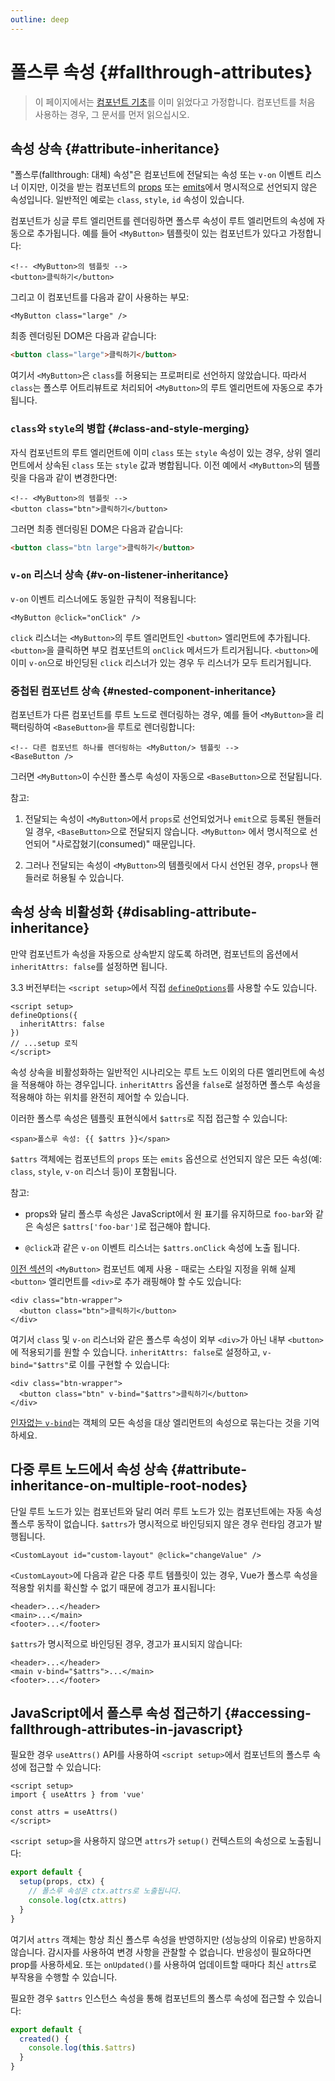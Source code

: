 ```yaml
---
outline: deep
---
```


# 폴스루 속성 {#fallthrough-attributes}

> 이 페이지에서는 [컴포넌트 기초](/guide/essentials/component-basics)를 이미 읽었다고 가정합니다. 컴포넌트를 처음 사용하는 경우, 그 문서를 먼저 읽으십시오.

## 속성 상속 {#attribute-inheritance}

"폴스루(fallthrough: 대체) 속성"은 컴포넌트에 전달되는 속성 또는 `v-on` 이벤트 리스너 이지만, 이것을 받는 컴포넌트의 [props](./props) 또는 [emits](./events.html#declaring-emitted-events)에서 명시적으로 선언되지 않은 속성입니다. 일반적인 예로는 `class`, `style`, `id` 속성이 있습니다.

컴포넌트가 싱글 루트 엘리먼트를 렌더링하면 폴스루 속성이 루트 엘리먼트의 속성에 자동으로 추가됩니다. 예를 들어 `<MyButton>` 템플릿이 있는 컴포넌트가 있다고 가정합니다:

```vue-html
<!-- <MyButton>의 템플릿 -->
<button>클릭하기</button>
```

그리고 이 컴포넌트를 다음과 같이 사용하는 부모:

```vue-html
<MyButton class="large" />
```

최종 렌더링된 DOM은 다음과 같습니다:

```html
<button class="large">클릭하기</button>
```

여기서 `<MyButton>`은 `class`를 허용되는 프로퍼티로 선언하지 않았습니다. 따라서 `class`는 폴스루 어트리뷰트로 처리되어 `<MyButton>`의 루트 엘리먼트에 자동으로 추가됩니다.

### `class`와 `style`의 병합 {#class-and-style-merging}

자식 컴포넌트의 루트 엘리먼트에 이미 `class` 또는 `style` 속성이 있는 경우, 상위 엘리먼트에서 상속된 `class` 또는 `style` 값과 병합됩니다. 이전 예에서 `<MyButton>`의 템플릿을 다음과 같이 변경한다면:

```vue-html
<!-- <MyButton>의 템플릿 -->
<button class="btn">클릭하기</button>
```

그러면 최종 렌더링된 DOM은 다음과 같습니다:

```html
<button class="btn large">클릭하기</button>
```

### `v-on` 리스너 상속 {#v-on-listener-inheritance}

`v-on` 이벤트 리스너에도 동일한 규칙이 적용됩니다:

```vue-html
<MyButton @click="onClick" />
```

`click` 리스너는 `<MyButton>`의 루트 엘리먼트인 `<button>` 엘리먼트에 추가됩니다. `<button>`을 클릭하면 부모 컴포넌트의 `onClick` 메서드가 트리거됩니다. `<button>`에 이미 `v-on`으로 바인딩된 `click` 리스너가 있는 경우 두 리스너가 모두 트리거됩니다.

### 중첩된 컴포넌트 상속 {#nested-component-inheritance}

컴포넌트가 다른 컴포넌트를 루트 노드로 렌더링하는 경우, 예를 들어 `<MyButton>`을 리팩터링하여 `<BaseButton>`을 루트로 렌더링합니다:

```vue-html
<!-- 다른 컴포넌트 하나를 렌더링하는 <MyButton/> 템플릿 -->
<BaseButton />
```

그러면 `<MyButton>`이 수신한 폴스루 속성이 자동으로 `<BaseButton>`으로 전달됩니다.

참고:

1. 전달되는 속성이 `<MyButton>`에서 `props`로 선언되었거나 `emit`으로 등록된 핸들러일 경우, `<BaseButton>`으로 전달되지 않습니다. `<MyButton>` 에서 명시적으로 선언되어 "사로잡혔기(consumed)" 때문입니다.

2. 그러나 전달되는 속성이 `<MyButton>`의 템플릿에서 다시 선언된 경우, `props`나 핸들러로 허용될 수 있습니다.

## 속성 상속 비활성화 {#disabling-attribute-inheritance}

만약 컴포넌트가 속성을 자동으로 상속받지 않도록 하려면, 컴포넌트의 옵션에서 `inheritAttrs: false`를 설정하면 됩니다.

<div class="composition-api">

3.3 버전부터는 `<script setup>`에서 직접 [`defineOptions`](/api/sfc-script-setup#defineoptions)를 사용할 수도 있습니다.

```vue
<script setup>
defineOptions({
  inheritAttrs: false
})
// ...setup 로직
</script>
```

</div>

속성 상속을 비활성화하는 일반적인 시나리오는 루트 노드 이외의 다른 엘리먼트에 속성을 적용해야 하는 경우입니다. `inheritAttrs` 옵션을 `false`로 설정하면 폴스루 속성을 적용해야 하는 위치를 완전히 제어할 수 있습니다.

이러한 폴스루 속성은 템플릿 표현식에서 `$attrs`로 직접 접근할 수 있습니다:

```vue-html
<span>폴스루 속성: {{ $attrs }}</span>
```

`$attrs` 객체에는 컴포넌트의 `props` 또는 `emits` 옵션으로 선언되지 않은 모든 속성(예: `class`, `style`, `v-on` 리스너 등)이 포함됩니다.

참고:

- props와 달리 폴스루 속성은 JavaScript에서 원 표기를 유지하므로 `foo-bar`와 같은 속성은 `$attrs['foo-bar']`로 접근해야 합니다.

- `@click`과 같은 `v-on` 이벤트 리스너는 `$attrs.onClick` 속성에 노출 됩니다.

[이전 섹션](#attribute-inheritance)의 `<MyButton>` 컴포넌트 예제 사용 - 때로는 스타일 지정을 위해 실제 `<button>` 엘리먼트를 `<div>`로 추가 래핑해야 할 수도 있습니다:

```vue-html
<div class="btn-wrapper">
  <button class="btn">클릭하기</button>
</div>
```

여기서 `class` 및 `v-on` 리스너와 같은 폴스루 속성이 외부 `<div>`가 아닌 내부 `<button>`에 적용되기를 원할 수 있습니다. `inheritAttrs: false`로 설정하고, `v-bind="$attrs"`로 이를 구현할 수 있습니다:

```vue-html{2}
<div class="btn-wrapper">
  <button class="btn" v-bind="$attrs">클릭하기</button>
</div>
```

[인자없는 `v-bind`](/guide/essentials/template-syntax.html#dynamically-binding-multiple-attributes)는 객체의 모든 속성을 대상 엘리먼트의 속성으로 묶는다는 것을 기억하세요.

## 다중 루트 노드에서 속성 상속 {#attribute-inheritance-on-multiple-root-nodes}

단일 루트 노드가 있는 컴포넌트와 달리 여러 루트 노드가 있는 컴포넌트에는 자동 속성 폴스루 동작이 없습니다. `$attrs`가 명시적으로 바인딩되지 않은 경우 런타임 경고가 발행됩니다.

```vue-html
<CustomLayout id="custom-layout" @click="changeValue" />
```

`<CustomLayout>`에 다음과 같은 다중 루트 템플릿이 있는 경우, Vue가 폴스루 속성을 적용할 위치를 확신할 수 없기 때문에 경고가 표시됩니다:

```vue-html
<header>...</header>
<main>...</main>
<footer>...</footer>
```

`$attrs`가 명시적으로 바인딩된 경우, 경고가 표시되지 않습니다:

```vue-html{2}
<header>...</header>
<main v-bind="$attrs">...</main>
<footer>...</footer>
```

## JavaScript에서 폴스루 속성 접근하기 {#accessing-fallthrough-attributes-in-javascript}

<div class="composition-api">

필요한 경우 `useAttrs()` API를 사용하여 `<script setup>`에서 컴포넌트의 폴스루 속성에 접근할 수 있습니다:

```vue
<script setup>
import { useAttrs } from 'vue'

const attrs = useAttrs()
</script>
```

`<script setup>`을 사용하지 않으면 `attrs`가 `setup()` 컨텍스트의 속성으로 노출됩니다:

```js
export default {
  setup(props, ctx) {
    // 폴스루 속성은 ctx.attrs로 노출됩니다.
    console.log(ctx.attrs)
  }
}
```

여기서 `attrs` 객체는 항상 최신 폴스루 속성을 반영하지만 (성능상의 이유로) 반응하지 않습니다. 감시자를 사용하여 변경 사항을 관찰할 수 없습니다. 반응성이 필요하다면 prop를 사용하세요. 또는 `onUpdated()`를 사용하여 업데이트할 때마다 최신 `attrs`로 부작용을 수행할 수 있습니다.

</div>

<div class="options-api">

필요한 경우 `$attrs` 인스턴스 속성을 통해 컴포넌트의 폴스루 속성에 접근할 수 있습니다:

```js
export default {
  created() {
    console.log(this.$attrs)
  }
}
```

</div>
